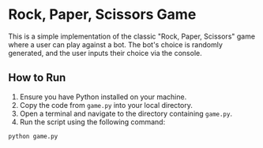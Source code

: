 # Rock, Paper, Scissors Game

This is a simple implementation of the classic "Rock, Paper, Scissors" game where a user can play against a bot. The bot's choice is randomly generated, and the user inputs their choice via the console.

## How to Run

1. Ensure you have Python installed on your machine.
2. Copy the code from `game.py` into your local directory.
3. Open a terminal and navigate to the directory containing `game.py`.
4. Run the script using the following command:

```sh
python game.py